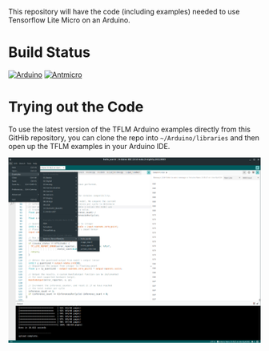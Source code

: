 This repository will have the code (including examples) needed to use Tensorflow Lite Micro on an Arduino.

# Build Status

[![Arduino](https://github.com/tensorflow/tflite-micro-arduino-examples/actions/workflows/ci.yml/badge.svg?event=schedule)](https://github.com/tensorflow/tflite-micro-arduino-examples/actions/workflows/ci.yml) [![Antmicro](https://github.com/antmicro/tensorflow-arduino-examples/actions/workflows/test_examples.yml/badge.svg)](https://github.com/antmicro/tensorflow-arduino-examples/actions/workflows/test_examples.yml)

# Trying out the Code

To use the latest version of the TFLM Arduino examples directly from this GitHib
repository, you can clone the repo into `~/Arduino/libraries` and then open up the
TFLM examples in your Arduino IDE.

![Hello World](docs/hello_world_screenshot.png)

